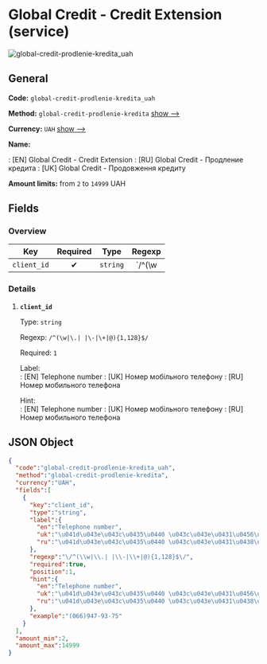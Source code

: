
# Global Credit - Credit Extension (service) 
![global-credit-prodlenie-kredita_uah](https://static.openfintech.io/payout_methods/global-credit-prodlenie-kredita_uah/logo.svg?w=400&c=v0.59.26#w24)  

## General 
 
**Code:** `global-credit-prodlenie-kredita_uah` 
 
**Method:** `global-credit-prodlenie-kredita` [show -->](/payout-methods/global-credit-prodlenie-kredita/) 
 
**Currency:** `UAH` [show -->](/currencies/UAH/) 
 
**Name:** 
 
:	[EN] Global Credit - Credit Extension 
:	[RU] Global Credit - Продление кредита 
:	[UK] Global Credit - Продовження кредиту 
 
**Amount limits:** from `2` to `14999` UAH 

## Fields 

### Overview 

|Key|Required|Type|Regexp| 
|:---:|:---:|:---:|:---:| 
|`client_id`|✔|`string`|`/^(\w|\.| |\-|\+|@){1,128}$/`| 
 

### Details 
 
1. **`client_id`** 
 
	Type: `string` 
 
	Regexp: `/^(\w|\.| |\-|\+|@){1,128}$/` 
 
	Required: `1` 
 
	Label:  
	: [EN] Telephone number 
	: [UK] Номер мобільного телефону 
	: [RU] Номер мобильного телефона 
 
	Hint:  
	: [EN] Telephone number 
	: [UK] Номер мобільного телефону 
	: [RU] Номер мобильного телефона 
 

## JSON Object 

```json
{
  "code":"global-credit-prodlenie-kredita_uah",
  "method":"global-credit-prodlenie-kredita",
  "currency":"UAH",
  "fields":[
    {
      "key":"client_id",
      "type":"string",
      "label":{
        "en":"Telephone number",
        "uk":"\u041d\u043e\u043c\u0435\u0440 \u043c\u043e\u0431\u0456\u043b\u044c\u043d\u043e\u0433\u043e \u0442\u0435\u043b\u0435\u0444\u043e\u043d\u0443",
        "ru":"\u041d\u043e\u043c\u0435\u0440 \u043c\u043e\u0431\u0438\u043b\u044c\u043d\u043e\u0433\u043e \u0442\u0435\u043b\u0435\u0444\u043e\u043d\u0430"
      },
      "regexp":"\/^(\\w|\\.| |\\-|\\+|@){1,128}$\/",
      "required":true,
      "position":1,
      "hint":{
        "en":"Telephone number",
        "uk":"\u041d\u043e\u043c\u0435\u0440 \u043c\u043e\u0431\u0456\u043b\u044c\u043d\u043e\u0433\u043e \u0442\u0435\u043b\u0435\u0444\u043e\u043d\u0443",
        "ru":"\u041d\u043e\u043c\u0435\u0440 \u043c\u043e\u0431\u0438\u043b\u044c\u043d\u043e\u0433\u043e \u0442\u0435\u043b\u0435\u0444\u043e\u043d\u0430"
      },
      "example":"(066)947-93-75"
    }
  ],
  "amount_min":2,
  "amount_max":14999
}
```  
